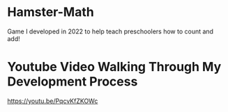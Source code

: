 # Hamster-Math
Game I developed in 2022 to help teach preschoolers how to count and add!

# Youtube Video Walking Through My Development Process
https://youtu.be/PqcvKfZKOWc
